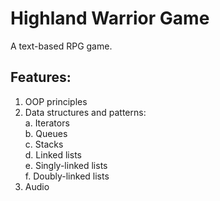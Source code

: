 # Highland Warrior Game
A text-based RPG game.

## Features:
1. OOP principles
2. Data structures and patterns: <br>
   a. Iterators <br>
   b. Queues <br>
   c. Stacks <br>
   d. Linked lists <br>
   e. Singly-linked lists <br>
   f. Doubly-linked lists <br>
3. Audio
